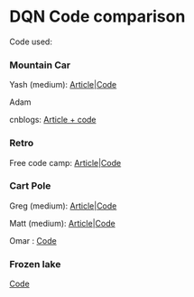 # DQN Code comparison 

Code used:

### Mountain Car

Yash (medium): [Article](https://towardsdatascience.com/reinforcement-learning-w-keras-openai-dqns-1eed3a5338c)|[Code](https://gist.github.com/yashpatel5400/049fe6f4372b16bab5d3dab36854f262)

Adam

cnblogs: [Article + code](https://www.cnblogs.com/wangxiaocvpr/p/5995336.html)

### Retro

Free code camp: [Article](https://medium.freecodecamp.org/an-introduction-to-deep-q-learning-lets-play-doom-54d02d8017d8)|[Code](https://gist.github.com/simoninithomas/7611db5d8a6f3edde269e18b97fa4d0c#file-deep-q-learning-with-doom-ipynb)

### Cart Pole

Greg (medium): [Article](https://towardsdatascience.com/cartpole-introduction-to-reinforcement-learning-ed0eb5b58288)|[Code](https://github.com/gsurma/cartpole)

Matt (medium): [Article](https://medium.com/@tuzzer/follow-up-cart-pole-balancing-with-q-network-976d13f88d2f)|[Code](https://github.com/MattChanTK/ai-gym/blob/master/cart_pole/cart_pole_dqn_cntk.py)

Omar : [Code](https://github.com/OmarAflak/CartPole-DQN/blob/master/dqn.py)

### Frozen lake 
[Code](https://gist.github.com/awjuliani/9024166ca08c489a60994e529484f7fe#file-q-table-learning-clean-ipynb)
